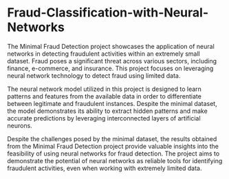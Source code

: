 # Fraud-Classification-with-Neural-Networks
The Minimal Fraud Detection project showcases the application of neural networks in detecting fraudulent activities within an extremely small dataset. Fraud poses a significant threat across various sectors, including finance, e-commerce, and insurance. This project focuses on leveraging neural network technology to detect fraud using limited data.

The neural network model utilized in this project is designed to learn patterns and features from the available data in order to differentiate between legitimate and fraudulent instances. Despite the minimal dataset, the model demonstrates its ability to extract hidden patterns and make accurate predictions by leveraging interconnected layers of artificial neurons.

Despite the challenges posed by the minimal dataset, the results obtained from the Minimal Fraud Detection project provide valuable insights into the feasibility of using neural networks for fraud detection. The project aims to demonstrate the potential of neural networks as reliable tools for identifying fraudulent activities, even when working with extremely limited data.
